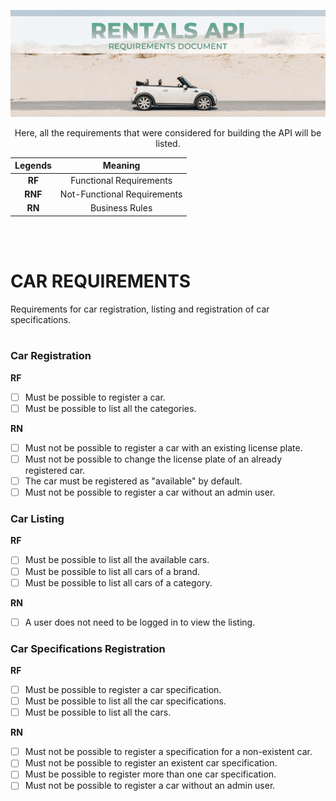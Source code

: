 <p align="center">
 <img src="../assets/rentals_api_requirements_cover.png" alt="Project logo">
</p>

<p align="center">Here, all the requirements that were considered for building the API will be listed.</p>

<center>

| Legends | Meaning |
|:-------:|:-------:|
|**RF**   | Functional Requirements |
|**RNF**   | Not-Functional Requirements |
|**RN**   | Business Rules |

</center>

<br>
<br>

# CAR REQUIREMENTS
Requirements for car registration, listing and registration of car specifications.
<br>
<br>

### Car Registration

**RF**

- [ ] Must be possible to register a car.
- [ ] Must be possible to list all the categories.

**RN**

- [ ] Must not be possible to register a car with an existing license plate.
- [ ] Must not be possible to change the license plate of an already registered car.
- [ ] The car must be registered as "available" by default.
- [ ] Must not be possible to register a car without an admin user.

### Car Listing

**RF**
- [ ] Must be possible to list all the available cars.
- [ ] Must be possible to list all cars of a brand.
- [ ] Must be possible to list all cars of a category.

**RN**
- [ ] A user does not need to be logged in to view the listing.


### Car Specifications Registration

**RF**
- [ ] Must be possible to register a car specification.
- [ ] Must be possible to list all the car specifications.
- [ ] Must be possible to list all the cars.

**RN**

- [ ] Must not be possible to register a specification for a non-existent car.
- [ ] Must not be possible to register an existent car specification.
- [ ] Must be possible to register more than one car specification.
- [ ] Must not be possible to register a car without an admin user.
